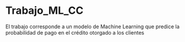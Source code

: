 # Trabajo_ML_CC
El trabajo corresponde a un modelo de Machine Learning que predice la probabilidad de pago en el crédito otorgado a los clientes

